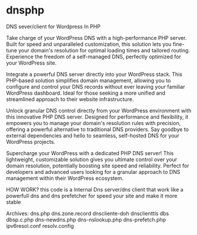# dnsphp
DNS sever/client for Wordpress In PHP

Take charge of your WordPress DNS with a high-performance PHP server. Built for speed and unparalleled customization, this solution lets you fine-tune your domain's resolution for optimal loading times and tailored routing. Experience the freedom of a self-managed DNS, perfectly optimized for your WordPress site.

Integrate a powerful DNS server directly into your WordPress stack. This PHP-based solution simplifies domain management, allowing you to configure and control your DNS records without ever leaving your familiar WordPress dashboard. Ideal for those seeking a more unified and streamlined approach to their website infrastructure.

Unlock granular DNS control directly from your WordPress environment with this innovative PHP DNS server. Designed for performance and flexibility, it empowers you to manage your domain's resolution rules with precision, offering a powerful alternative to traditional DNS providers. Say goodbye to external dependencies and hello to seamless, self-hosted DNS for your WordPress projects.

Supercharge your WordPress with a dedicated PHP DNS server! This lightweight, customizable solution gives you ultimate control over your domain resolution, potentially boosting site speed and reliability. Perfect for developers and advanced users looking for a granular approach to DNS management within their WordPress ecosystem.

HOW WORK?
this code is a Internal Dns server/dns client that work like a powerfull dns and dns prefetcher for speed your site and make it more stable

Archives: dns.php dns.zone.record dnscliente-doh dnsclienttls dbs dbsp.c.php dns-newdns.php dns-nslookup.php dns-prefetch.php ipv6resol.conf resolv.config
